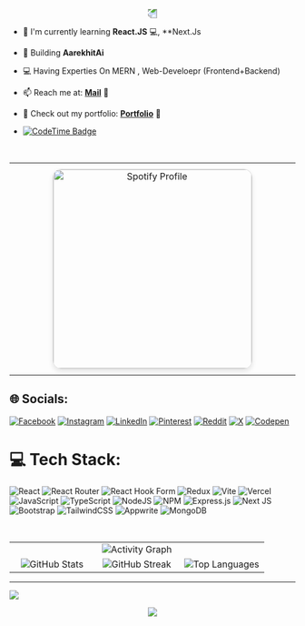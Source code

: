 <p align="center">
  <img src="https://capsule-render.vercel.app/api?type=waving&color=gradient&height=100&section=header" style="transform: rotate(180deg); animation: wave 5s infinite;" />
</p>

</p>


- 🌱 I'm currently learning **React.JS** 💻, **Next.Js
- 🤖 Building **AarekhitAi**
- 💻 Having Experties On MERN , Web-Develoepr (Frontend+Backend)
- 📫 Reach me at: [**Mail**](mailto:soumyaranjanpanda910@gmail.com) 📧
- 🚀 Check out my portfolio: [**Portfolio**](https://soumya-ranjan.tech) 🌟
- [![CodeTime Badge](https://img.shields.io/endpoint?style=social&color=222&url=https%3A%2F%2Fapi.codetime.dev%2Fshield%3Fid%3D30864%26project%3D%26in=0)](https://codetime.dev)



  <br>

<table align="center" width="100%" style="border-collapse: collapse;">
  <tr>
    <td align="center" width="50%" style="padding: 10px;">
      <a href="https://open.spotify.com/collection/tracks">
        <img src="https://spotify-github-profile.kittinanx.com/api/view.svg?uid=31brap4qtpogw3xyjexrhrmkrjq4&cover_image=true&theme=natemoo-re&show_offline=false&background_color=000000&interchange=true&bar_color=e6ad0f&bar_color_cover=false" alt="Spotify Profile" width="350" style="border-radius: 15px; border: 1px solid #ddd; box-shadow: 0 4px 8px rgba(0, 0, 0, 0.1);">
      </a>
    </td>
  </tr>
</table>










## 🌐 Socials:  
[![Facebook](https://img.shields.io/badge/Facebook-%231877F2.svg?logo=Facebook&logoColor=white)](https://facebook.com/soumyaranjan.therock.568089) 
[![Instagram](https://img.shields.io/badge/Instagram-%23E4405F.svg?logo=Instagram&logoColor=white)](https://instagram.com/anonymous__warior) 
[![LinkedIn](https://img.shields.io/badge/LinkedIn-%230077B5.svg?logo=linkedin&logoColor=white)](https://linkedin.com/in/soumypanda) 
[![Pinterest](https://img.shields.io/badge/Pinterest-%23E60023.svg?logo=Pinterest&logoColor=white)](https://pinterest.com/kingofkings188) 
[![Reddit](https://img.shields.io/badge/Reddit-%23FF4500.svg?logo=Reddit&logoColor=white)](https://reddit.com/user/Capital-Score2826) 
[![X](https://img.shields.io/badge/X-%231DA1F2.svg?logo=X&logoColor=white)](https://twitter.com/@Thesourya2000) 
[![Codepen](https://img.shields.io/badge/Codepen-%231DA1F2.svg?logo=Codepen&logoColor=white)](https://codepen.io/soumyaranjan-panda-the-typescripter)


# 💻 Tech Stack:
![React](https://img.shields.io/badge/react-%2320232a.svg?style=plastic&logo=react&logoColor=%2361DAFB) 
![React Router](https://img.shields.io/badge/React_Router-CA4245?style=plastic&logo=react-router&logoColor=white) 
![React Hook Form](https://img.shields.io/badge/React%20Hook%20Form-%23EC5990.svg?style=plastic&logo=reacthookform&logoColor=white) 
![Redux](https://img.shields.io/badge/redux-%23593d88.svg?style=plastic&logo=redux&logoColor=white) 
![Vite](https://img.shields.io/badge/vite-%23646CFF.svg?style=plastic&logo=vite&logoColor=white) 
![Vercel](https://img.shields.io/badge/vercel-%23000000.svg?style=plastic&logo=vercel&logoColor=white) 
![JavaScript](https://img.shields.io/badge/javascript-%23323330.svg?style=plastic&logo=javascript&logoColor=%23F7DF1E) 
![TypeScript](https://img.shields.io/badge/typescript-%23007ACC.svg?style=plastic&logo=typescript&logoColor=white) 
![NodeJS](https://img.shields.io/badge/node.js-6DA55F?style=plastic&logo=node.js&logoColor=white) 
![NPM](https://img.shields.io/badge/NPM-%23CB3837.svg?style=plastic&logo=npm&logoColor=white) 
![Express.js](https://img.shields.io/badge/express.js-%23404d59.svg?style=plastic&logo=express&logoColor=%2361DAFB) 
![Next JS](https://img.shields.io/badge/Next-black?style=plastic&logo=next.js&logoColor=white) 
![Bootstrap](https://img.shields.io/badge/bootstrap-%238511FA.svg?style=plastic&logo=bootstrap&logoColor=white) 
![TailwindCSS](https://img.shields.io/badge/tailwindcss-%2338B2AC.svg?style=plastic&logo=tailwind-css&logoColor=white) 
![Appwrite](https://img.shields.io/badge/appwrite-%233d8bfd.svg?style=plastic&logo=appwrite&logoColor=white) 
![MongoDB](https://img.shields.io/badge/MongoDB-%234ea94b.svg?style=plastic&logo=mongodb&logoColor=white)


<br>
<table>
    <tr>
    <td colspan="3" align="center">
      <img src="https://github-readme-activity-graph.vercel.app/graph?username=soummyaanon&bg_color=00364a&color=ffffff&line=77bb41&point=ffecd5&area=true&hide_border=true" alt="Activity Graph">
    </td>
  </tr>
  <tr>
    <td align="center" width="33%">
      <img src="https://github-readme-stats.vercel.app/api?username=soummyaanon&theme=ambient_gradient&hide_border=false&include_all_commits=true&count_private=true" alt="GitHub Stats">
    </td>
    <td align="center" width="33%">
      <img src="https://github-readme-streak-stats.herokuapp.com/?user=soummyaanon&theme=ambient_gradient&hide_border=false" alt="GitHub Streak">
    </td>
    <td align="center" width="33%">
      <img src="https://github-readme-stats.vercel.app/api/top-langs/?username=soummyaanon&theme=ambient_gradient&hide_border=false&include_all_commits=true&count_private=true&layout=compact" alt="Top Languages">
    </td>
  </tr>

</table>





---
[![](https://visitcount.itsvg.in/api?id=soummyaanon&icon=9&color=0)](https://visitcount.itsvg.in)

  <p align="center">
     <img src="https://capsule-render.vercel.app/api?type=waving&color=gradient&height=100&section=footer"/>
</p>

